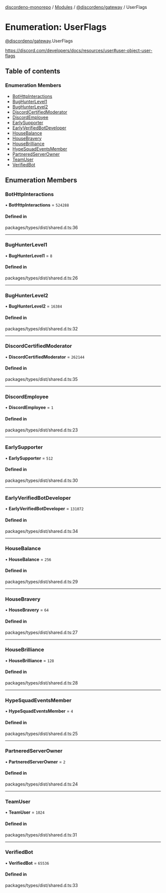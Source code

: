 [discordeno-monorepo](../README.md) / [Modules](../modules.md) / [@discordeno/gateway](../modules/discordeno_gateway.md) / UserFlags

# Enumeration: UserFlags

[@discordeno/gateway](../modules/discordeno_gateway.md).UserFlags

https://discord.com/developers/docs/resources/user#user-object-user-flags

## Table of contents

### Enumeration Members

- [BotHttpInteractions](discordeno_gateway.UserFlags.md#bothttpinteractions)
- [BugHunterLevel1](discordeno_gateway.UserFlags.md#bughunterlevel1)
- [BugHunterLevel2](discordeno_gateway.UserFlags.md#bughunterlevel2)
- [DiscordCertifiedModerator](discordeno_gateway.UserFlags.md#discordcertifiedmoderator)
- [DiscordEmployee](discordeno_gateway.UserFlags.md#discordemployee)
- [EarlySupporter](discordeno_gateway.UserFlags.md#earlysupporter)
- [EarlyVerifiedBotDeveloper](discordeno_gateway.UserFlags.md#earlyverifiedbotdeveloper)
- [HouseBalance](discordeno_gateway.UserFlags.md#housebalance)
- [HouseBravery](discordeno_gateway.UserFlags.md#housebravery)
- [HouseBrilliance](discordeno_gateway.UserFlags.md#housebrilliance)
- [HypeSquadEventsMember](discordeno_gateway.UserFlags.md#hypesquadeventsmember)
- [PartneredServerOwner](discordeno_gateway.UserFlags.md#partneredserverowner)
- [TeamUser](discordeno_gateway.UserFlags.md#teamuser)
- [VerifiedBot](discordeno_gateway.UserFlags.md#verifiedbot)

## Enumeration Members

### BotHttpInteractions

• **BotHttpInteractions** = `524288`

#### Defined in

packages/types/dist/shared.d.ts:36

---

### BugHunterLevel1

• **BugHunterLevel1** = `8`

#### Defined in

packages/types/dist/shared.d.ts:26

---

### BugHunterLevel2

• **BugHunterLevel2** = `16384`

#### Defined in

packages/types/dist/shared.d.ts:32

---

### DiscordCertifiedModerator

• **DiscordCertifiedModerator** = `262144`

#### Defined in

packages/types/dist/shared.d.ts:35

---

### DiscordEmployee

• **DiscordEmployee** = `1`

#### Defined in

packages/types/dist/shared.d.ts:23

---

### EarlySupporter

• **EarlySupporter** = `512`

#### Defined in

packages/types/dist/shared.d.ts:30

---

### EarlyVerifiedBotDeveloper

• **EarlyVerifiedBotDeveloper** = `131072`

#### Defined in

packages/types/dist/shared.d.ts:34

---

### HouseBalance

• **HouseBalance** = `256`

#### Defined in

packages/types/dist/shared.d.ts:29

---

### HouseBravery

• **HouseBravery** = `64`

#### Defined in

packages/types/dist/shared.d.ts:27

---

### HouseBrilliance

• **HouseBrilliance** = `128`

#### Defined in

packages/types/dist/shared.d.ts:28

---

### HypeSquadEventsMember

• **HypeSquadEventsMember** = `4`

#### Defined in

packages/types/dist/shared.d.ts:25

---

### PartneredServerOwner

• **PartneredServerOwner** = `2`

#### Defined in

packages/types/dist/shared.d.ts:24

---

### TeamUser

• **TeamUser** = `1024`

#### Defined in

packages/types/dist/shared.d.ts:31

---

### VerifiedBot

• **VerifiedBot** = `65536`

#### Defined in

packages/types/dist/shared.d.ts:33
